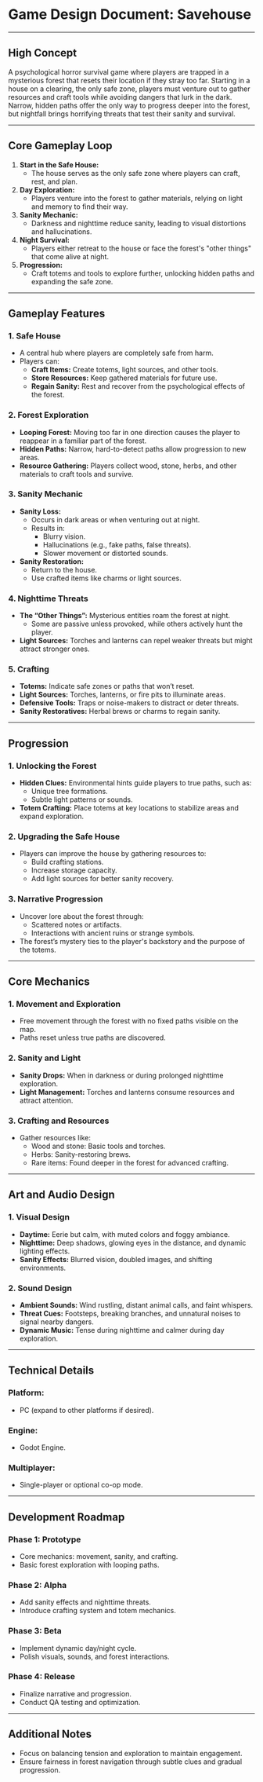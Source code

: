 # **Game Design Document: Savehouse**

---

## **High Concept**

A psychological horror survival game where players are trapped in a mysterious forest that resets their location if they stray too far. Starting in a house on a clearing, the only safe zone, players must venture out to gather resources and craft tools while avoiding dangers that lurk in the dark. Narrow, hidden paths offer the only way to progress deeper into the forest, but nightfall brings horrifying threats that test their sanity and survival.

---

## **Core Gameplay Loop**

1. **Start in the Safe House:**
   - The house serves as the only safe zone where players can craft, rest, and plan.
2. **Day Exploration:**
   - Players venture into the forest to gather materials, relying on light and memory to find their way.
3. **Sanity Mechanic:**
   - Darkness and nighttime reduce sanity, leading to visual distortions and hallucinations.
4. **Night Survival:**
   - Players either retreat to the house or face the forest's "other things" that come alive at night.
5. **Progression:**
   - Craft totems and tools to explore further, unlocking hidden paths and expanding the safe zone.

---

## **Gameplay Features**

### **1. Safe House**

- A central hub where players are completely safe from harm.
- Players can:
  - **Craft Items:** Create totems, light sources, and other tools.
  - **Store Resources:** Keep gathered materials for future use.
  - **Regain Sanity:** Rest and recover from the psychological effects of the forest.

### **2. Forest Exploration**

- **Looping Forest:** Moving too far in one direction causes the player to reappear in a familiar part of the forest.
- **Hidden Paths:** Narrow, hard-to-detect paths allow progression to new areas.
- **Resource Gathering:** Players collect wood, stone, herbs, and other materials to craft tools and survive.

### **3. Sanity Mechanic**

- **Sanity Loss:**
  - Occurs in dark areas or when venturing out at night.
  - Results in:
    - Blurry vision.
    - Hallucinations (e.g., fake paths, false threats).
    - Slower movement or distorted sounds.
- **Sanity Restoration:**
  - Return to the house.
  - Use crafted items like charms or light sources.

### **4. Nighttime Threats**

- **The “Other Things”:** Mysterious entities roam the forest at night.
  - Some are passive unless provoked, while others actively hunt the player.
- **Light Sources:** Torches and lanterns can repel weaker threats but might attract stronger ones.

### **5. Crafting**

- **Totems:** Indicate safe zones or paths that won’t reset.
- **Light Sources:** Torches, lanterns, or fire pits to illuminate areas.
- **Defensive Tools:** Traps or noise-makers to distract or deter threats.
- **Sanity Restoratives:** Herbal brews or charms to regain sanity.

---

## **Progression**

### **1. Unlocking the Forest**

- **Hidden Clues:** Environmental hints guide players to true paths, such as:
  - Unique tree formations.
  - Subtle light patterns or sounds.
- **Totem Crafting:** Place totems at key locations to stabilize areas and expand exploration.

### **2. Upgrading the Safe House**

- Players can improve the house by gathering resources to:
  - Build crafting stations.
  - Increase storage capacity.
  - Add light sources for better sanity recovery.

### **3. Narrative Progression**

- Uncover lore about the forest through:
  - Scattered notes or artifacts.
  - Interactions with ancient ruins or strange symbols.
- The forest’s mystery ties to the player's backstory and the purpose of the totems.

---

## **Core Mechanics**

### **1. Movement and Exploration**

- Free movement through the forest with no fixed paths visible on the map.
- Paths reset unless true paths are discovered.

### **2. Sanity and Light**

- **Sanity Drops:** When in darkness or during prolonged nighttime exploration.
- **Light Management:** Torches and lanterns consume resources and attract attention.

### **3. Crafting and Resources**

- Gather resources like:
  - Wood and stone: Basic tools and torches.
  - Herbs: Sanity-restoring brews.
  - Rare items: Found deeper in the forest for advanced crafting.

---

## **Art and Audio Design**

### **1. Visual Design**

- **Daytime:** Eerie but calm, with muted colors and foggy ambiance.
- **Nighttime:** Deep shadows, glowing eyes in the distance, and dynamic lighting effects.
- **Sanity Effects:** Blurred vision, doubled images, and shifting environments.

### **2. Sound Design**

- **Ambient Sounds:** Wind rustling, distant animal calls, and faint whispers.
- **Threat Cues:** Footsteps, breaking branches, and unnatural noises to signal nearby dangers.
- **Dynamic Music:** Tense during nighttime and calmer during day exploration.

---

## **Technical Details**

### **Platform:**

- PC (expand to other platforms if desired).

### **Engine:**

- Godot Engine.

### **Multiplayer:**

- Single-player or optional co-op mode.

---

## **Development Roadmap**

### **Phase 1: Prototype**

- Core mechanics: movement, sanity, and crafting.
- Basic forest exploration with looping paths.

### **Phase 2: Alpha**

- Add sanity effects and nighttime threats.
- Introduce crafting system and totem mechanics.

### **Phase 3: Beta**

- Implement dynamic day/night cycle.
- Polish visuals, sounds, and forest interactions.

### **Phase 4: Release**

- Finalize narrative and progression.
- Conduct QA testing and optimization.

---

## **Additional Notes**

- Focus on balancing tension and exploration to maintain engagement.
- Ensure fairness in forest navigation through subtle clues and gradual progression.
